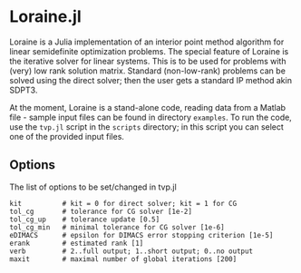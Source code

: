 # Loraine.jl

Loraine is a Julia implementation of an interior point method algorithm for linear semidefinite optimization problems. 
The special feature of Loraine is the iterative solver for linear systems. This is to be used for problems with (very) low rank solution matrix.
Standard (non-low-rank) problems can be solved using the direct solver; then the user gets a standard IP method akin SDPT3.

At the moment, Loraine is a stand-alone code, reading data from a Matlab file - sample input files can be found in directory `examples`.
To run the code, use the `tvp.jl` script in the `scripts` directory; in this script you can select one of the provided input files.

## Options

The list of options to be set/changed in tvp.jl
```
kit          # kit = 0 for direct solver; kit = 1 for CG
tol_cg       # tolerance for CG solver [1e-2]
tol_cg_up    # tolerance update [0.5]
tol_cg_min   # minimal tolerance for CG solver [1e-6]
eDIMACS      # epsilon for DIMACS error stopping criterion [1e-5]
erank        # estimated rank [1]
verb         # 2..full output; 1..short output; 0..no output
maxit        # maximal number of global iterations [200]
```
